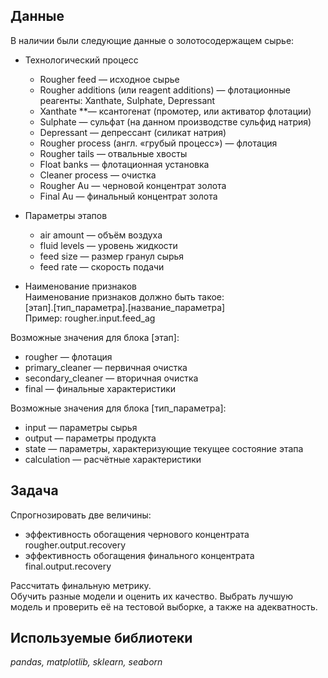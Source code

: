 ## Данные

В наличии были следующие данные о золотосодержащем сырье:

- Технологический процесс  
	- Rougher feed — исходное сырье  
	- Rougher additions (или reagent additions) — флотационные реагенты: Xanthate, Sulphate, Depressant  
	- Xanthate **— ксантогенат (промотер, или активатор флотации)  
	- Sulphate — сульфат (на данном производстве сульфид натрия)  
	- Depressant — депрессант (силикат натрия)  
	- Rougher process (англ. «грубый процесс») — флотация  
	- Rougher tails — отвальные хвосты  
	- Float banks — флотационная установка  
	- Cleaner process — очистка  
	- Rougher Au — черновой концентрат золота  
	- Final Au — финальный концентрат золота  
- Параметры этапов  
	- air amount — объём воздуха  
	- fluid levels — уровень жидкости  
	- feed size — размер гранул сырья  
	- feed rate — скорость подачи  

- Наименование признаков  
Наименование признаков должно быть такое:  
[этап].[тип_параметра].[название_параметра]  
Пример: rougher.input.feed_ag  
  
Возможные значения для блока [этап]:  
- rougher — флотация  
- primary_cleaner — первичная очистка  
- secondary_cleaner — вторичная очистка  
- final — финальные характеристики  
  
Возможные значения для блока [тип_параметра]:  
- input — параметры сырья  
- output — параметры продукта  
- state — параметры, характеризующие текущее состояние этапа  
- calculation — расчётные характеристики  

## Задача

Спрогнозировать две величины:  
- эффективность обогащения чернового концентрата rougher.output.recovery
- эффективность обогащения финального концентрата final.output.recovery  

Рассчитать финальную метрику.  
Обучить разные модели и оценить их качество. Выбрать лучшую модель и проверить её на тестовой выборке, а также на адекватность.  

## Используемые библиотеки
*pandas, matplotlib, sklearn, seaborn*
